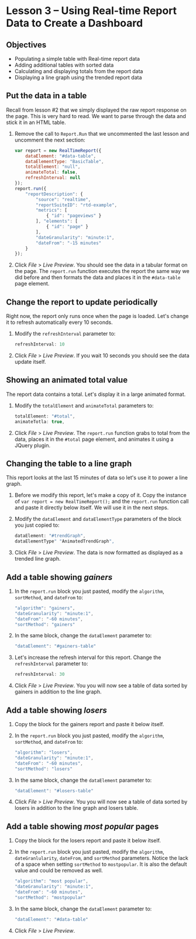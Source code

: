 Lesson 3 – Using Real-time Report Data to Create a Dashboard
=====

Objectives
-----
*   Populating a simple table with Real-time report data
*   Adding additional tables with sorted data
*   Calculating and displaying totals from the report data
*	Displaying a line graph using the trended report data

Put the data in a table
-----

Recall from lesson #2 that we simply displayed the raw report response on the page. This is very hard to read. We want to parse through the data and stick it in an HTML table.

1. Remove the call to `Report.Run` that we uncommented the last lesson and uncomment the next section:

    ```javascript
    var report = new RealTimeReport({
        dataElement: "#data-table",
        dataElementType: "BasicTable",
        totalElement: "null",
        animateTotal: false,
        refreshInterval: null
    });
    report.run({
        "reportDescription": {
            "source": "realtime",
            "reportSuiteID": "rtd-example",
            "metrics": [
                { "id": "pageviews" }
            ], "elements": [
                { "id": "page" }
            ],
            "dateGranularity": "minute:1",
            "dateFrom": "-15 minutes"
        }
    });
    ```

2. Click *File* > *Live Preview*. You should see the data in a tabular format on the page. The `report.run` function executes the report the same way we did before and then formats the data and places it in the `#data-table` page element.

Change the report to update periodically
-----

Right now, the report only runs once when the page is loaded. Let's change it to refresh automatically every 10 seconds.

1. Modify the `refreshInterval` parameter to:

    ```javascript
    refreshInterval: 10
    ```

2. Click *File* > *Live Preview*.  If you wait 10 seconds you should see the data update itself.

Showing an animated total value
-----

The report data contains a total. Let's display it in a large animated format.

1. Modify the `totalElement` and `animateTotal` parameters to:

    ```javascript
    totalElement: "#total",
    animateTotla: true,
    ```

2. Click *File* > *Live Preview*.  The `report.run` function grabs to total from the data, places it in the `#total` page element, and animates it using a JQuery plugin.

Changing the table to a line graph
-----

This report looks at the last 15 minutes of data so let's use it to power a line graph. 

1. Before we modify this report, let's make a copy of it. Copy the instance of `var report = new RealTimeReport();` and the `report.run` function call and
   paste it directly below itself. We will use it in the next steps.

2. Modify the `dataElement` and `dataElementType` parameters of the block you just copied to:

    ```javascript
    dataElement: "#trendGraph",
    dataElementType" "AnimatedTrendGraph",
    ```

2. Click *File* > *Live Preview*.  The data is now formatted as displayed as a trended line graph.


Add a table showing *gainers*
-----

1. In the `report.run` block you just pasted, modify the `algorithm`, `sortMethod`, and `dateFrom` to:

    ```javascript
    "algorithm": "gainers",
    "dateGranularity": "minute:1",
    "dateFrom": "-60 minutes",
    "sortMethod": "gainers"
    ```

2. In the same block, change the `dataElement` parameter to:

    ```javascript
    "dataElement": "#gainers-table"
    ```

3. Let's increase the refresh interval for this report. Change the `refreshInterval` parameter to:

    ```javascript
    refreshInterval: 30
    ```

4. Click *File* > *Live Preview*.  You you will now see a table of data sorted by gainers in addition to the line graph.


Add a table showing *losers*
-----

1. Copy the block for the gainers report and paste it below itself.

2. In the `report.run` block you just pasted, modify the `algorithm`, `sortMethod`, and `dateFrom` to:

    ```javascript
    "algorithm": "losers",
    "dateGranularity": "minute:1",
    "dateFrom": "-60 minutes",
    "sortMethod": "losers"
    ```

3. In the same block, change the `dataElement` parameter to:

    ```javascript
    "dataElement": "#losers-table"
    ```

4. Click *File* > *Live Preview*.  You you will now see a table of data sorted by losers in addition to the line graph and losers table.


Add a table showing *most popular* pages
-----

1. Copy the block for the losers report and paste it below itself.

2. In the `report.run` block you just pasted, modify the `algorithm`, `dateGranlularity`, `dateFrom`,  and `sortMethod` parameters. Notice the lack of a space when setting `sortMethod` to `mostpopular`. It is also the default value and could be removed as well.

    ```javascript
    "algorithm": "most popular",
    "dateGranularity": "minute:1",
    "dateFrom": "-60 minutes",
    "sortMethod": "mostpopular"
    ```

3. In the same block, change the `dataElement` parameter to:

    ```javascript
    "dataElement": "#data-table"
    ```

4. Click *File* > *Live Preview*.
